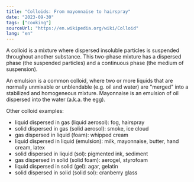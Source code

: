 ```yaml
---
title: "Colloids: From mayonnaise to hairspray"
date: "2023-09-30"
tags: ["cooking"]
sourceUrl: "https://en.wikipedia.org/wiki/Colloid"
lang: "en"
---
```


A colloid is a mixture where dispersed insoluble particles is suspended throughout another substance. This two-phase mixture has a dispersed phase (the suspended particles) and a continuous phase (the medium of suspension).

An emulsion is a common colloid, where two or more liquids that are normally unmixable or unblendable (e.g. oil and water) are "merged" into a stabilized and homogeneous mixture. Mayonnaise is an emulsion of oil dispersed into the water (a.k.a. the egg).

Other colloid examples:

- liquid dispersed in gas (liquid aerosol): fog, hairspray
- solid dispersed in gas (solid aerosol): smoke, ice cloud
- gas dispersed in liquid (foam): whipped cream
- liquid dispersed in liquid (emulsion): milk, mayonnaise, butter, hand cream, latex
- solid dispersed in liquid (sol): pigmented ink, sediment
- gas dispersed in solid (solid foam): aerogel, styrofoam
- liquid dispersed in solid (gel): agar, gelatin
- solid dispersed in solid (solid sol): cranberry glass
